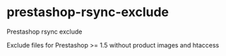 # prestashop-rsync-exclude
Prestashop rsync exclude

Exclude files for Prestashop >= 1.5 without product images and htaccess
